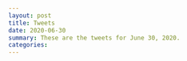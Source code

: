 ```yaml
---
layout: post
title: Tweets
date: 2020-06-30
summary: These are the tweets for June 30, 2020.
categories:
---
```


